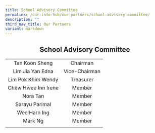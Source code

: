 ```yaml
---
title: School Advisory Committee
permalink: /our-info-hub/our-partners/school-advisory-committee/
description: ""
third_nav_title: Our Partners
variant: markdown
---
```

## <center>School Advisory Committee<center>

|                     |                |
|:--------------------:|:----------------:|
|    Tan Koon Sheng   |    Chairman    |
|   Lim Jia Yan Edna  |  Vice-Chairman |
|  Lim Pek Khim Wendy |    Treasurer   |
| Chew Hwee Inn Irene |     Member     |
|       Nora Tan      |     Member     |
|    Sarayu Parimal   |     Member     |
|     Wee Harn Ing     |     Member    |
|     Mark Ng         |     Member       |
|                            |                           |</center></center>